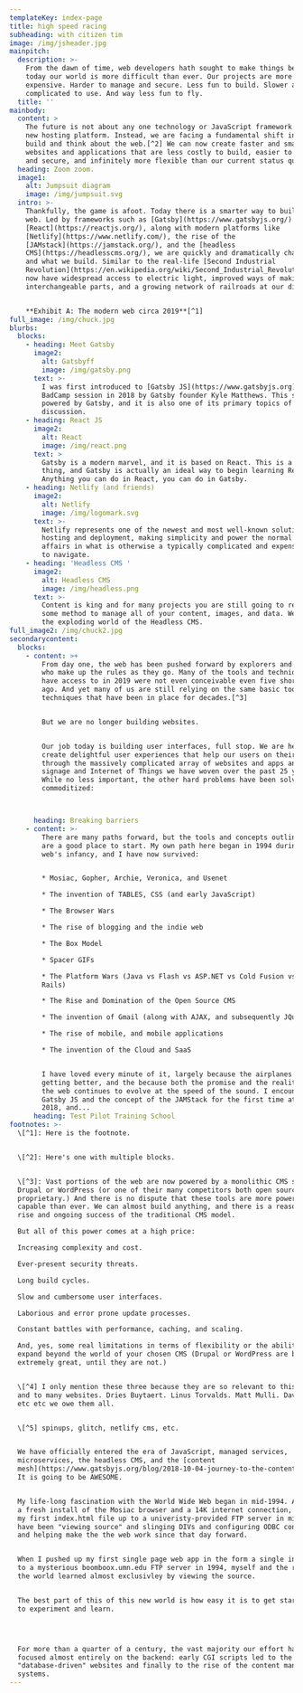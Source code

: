 ```yaml
---
templateKey: index-page
title: high speed racing
subheading: with citizen tim
image: /img/jsheader.jpg
mainpitch:
  description: >-
    From the dawn of time, web developers hath sought to make things better. But
    today our world is more difficult than ever. Our projects are more
    expensive. Harder to manage and secure. Less fun to build. Slower and more
    complicated to use. And way less fun to fly.
  title: ''
mainbody:
  content: >
    The future is not about any one technology or JavaScript framework or a cool
    new hosting platform. Instead, we are facing a fundamental shift in how we
    build and think about the web.[^2] We can now create faster and smarter
    websites and applications that are less costly to build, easier to maintain
    and secure, and infinitely more flexible than our current status quo.
  heading: Zoom zoom.
  image1:
    alt: Jumpsuit diagram
    image: /img/jumpsuit.svg
  intro: >-
    Thankfully, the game is afoot. Today there is a smarter way to build the
    web. Led by frameworks such as [Gatsby](https://www.gatsbyjs.org/) and
    [React](https://reactjs.org/), along with modern platforms like
    [Netlify](https://www.netlify.com/), the rise of the
    [JAMstack](https://jamstack.org/), and the [headless
    CMS](https://headlesscms.org/), we are quickly and dramatically changing how
    and what we build. Similar to the real-life [Second Industrial
    Revolution](https://en.wikipedia.org/wiki/Second_Industrial_Revolution), we
    now have widespread access to electric light, improved ways of making steel,
    interchangeable parts, and a growing network of railroads at our disposal.


    **Exhibit A: The modern web circa 2019**[^1]
full_image: /img/chuck.jpg
blurbs:
  blocks:
    - heading: Meet Gatsby
      image2:
        alt: Gatsbyff
        image: /img/gatsby.png
      text: >-
        I was first introduced to [Gatsby JS](https://www.gatsbyjs.org) at a
        BadCamp session in 2018 by Gatsby founder Kyle Matthews. This site is
        powered by Gatsby, and it is also one of its primary topics of
        discussion.
    - heading: React JS
      image2:
        alt: React
        image: /img/react.png
      text: >
        Gatsby is a modern marvel, and it is based on React. This is a good
        thing, and Gatsby is actually an ideal way to begin learning React.
        Anything you can do in React, you can do in Gatsby.
    - heading: Netlify (and friends)
      image2:
        alt: Netlify
        image: /img/logomark.svg
      text: >-
        Netlify represents one of the newest and most well-known solutions for
        hosting and deployment, making simplicity and power the normal state of
        affairs in what is otherwise a typically complicated and expensive world
        to navigate.
    - heading: 'Headless CMS '
      image2:
        alt: Headless CMS
        image: /img/headless.png
      text: >-
        Content is king and for many projects you are still going to require
        some method to manage all of your content, images, and data. Welcome to
        the exploding world of the Headless CMS.
full_image2: /img/chuck2.jpg
secondarycontent:
  blocks:
    - content: >+
        From day one, the web has been pushed forward by explorers and tinkerers
        who make up the rules as they go. Many of the tools and techniques we
        have access to in 2019 were not even conceivable even five short years
        ago. And yet many of us are still relying on the same basic tools and
        techniques that have been in place for decades.[^3]


        But we are no longer building websites. 


        Our job today is building user interfaces, full stop. We are here to
        create delightful user experiences that help our users on their journey
        through the massively complicated array of websites and apps and digital
        signage and Internet of Things we have woven over the past 25 years.
        While no less important, the other hard problems have been solved and
        commoditized:    



      heading: Breaking barriers
    - content: >-
        There are many paths forward, but the tools and concepts outlined below
        are a good place to start. My own path here began in 1994 during the
        web's infancy, and I have now survived:


        * Mosiac, Gopher, Archie, Veronica, and Usenet

        * The invention of TABLES, CSS (and early JavaScript)

        * The Browser Wars

        * The rise of blogging and the indie web

        * The Box Model

        * Spacer GIFs

        * The Platform Wars (Java vs Flash vs ASP.NET vs Cold Fusion vs. PHP vs
        Rails)

        * The Rise and Domination of the Open Source CMS

        * The invention of Gmail (along with AJAX, and subsequently JQuery)

        * The rise of mobile, and mobile applications 

        * The invention of the Cloud and SaaS


        I have loved every minute of it, largely because the airplanes keep
        getting better, and the because both the promise and the realities of
        the web continues to evolve at the speed of the sound. I encountered
        Gatsby JS and the concept of the JAMStack for the first time at Badcamp
        2018, and...
      heading: Test Pilot Training School
footnotes: >-
  \[^1]: Here is the footnote.


  \[^2]: Here's one with multiple blocks.


  \[^3]: Vast portions of the web are now powered by a monolithic CMS such as
  Drupal or WordPress (or one of their many competitors both open source and
  proprietary.) And there is no dispute that these tools are more powerful and
  capable than ever. We can almost build anything, and there is a reason for the
  rise and ongoing success of the traditional CMS model.

  But all of this power comes at a high price: 

  Increasing complexity and cost. 

  Ever-present security threats. 

  Long build cycles. 

  Slow and cumbersome user interfaces. 

  Laborious and error prone update processes. 

  Constant battles with performance, caching, and scaling. 

  And, yes, some real limitations in terms of flexibility or the ability to
  expand beyond the world of your chosen CMS (Drupal or WordPress are both
  extremely great, until they are not.)


  \[^4] I only mention these three because they are so relevant to this website,
  and to many websites. Dries Buytaert. Linus Torvalds. Matt Mulli. Dave Winer.
  etc etc we owe them all. 


  \[^5] spinups, glitch, netlify cms, etc.


  We have officially entered the era of JavaScript, managed services,
  microservices, the headless CMS, and the [content
  mesh](https://www.gatsbyjs.org/blog/2018-10-04-journey-to-the-content-mesh/).
  It is going to be AWESOME.


  My life-long fascination with the World Wide Web began in mid-1994. Armed with
  a fresh install of the Mosiac browser and a 14K internet connection, I pushed
  my first index.html file up to a univeristy-provided FTP server in mid-1994. I
  have been "viewing source" and slinging DIVs and configuring ODBC connections
  and helping make the the web work since that day forward.


  When I pushed up my first single page web app in the form a single index.html
  to a mysterious boomboox.umn.edu FTP server in 1994, myself and the rest of
  the world learned almost exclusivley by viewing the source.


  The best part of this of this new world is how easy it is to get started, and
  to experiment and learn.




  For more than a quarter of a century, the vast majority our effort has been
  focused almost entirely on the backend: early CGI scripts led to the first
  "database-driven" websites and finally to the rise of the content management
  systems.
---
```


